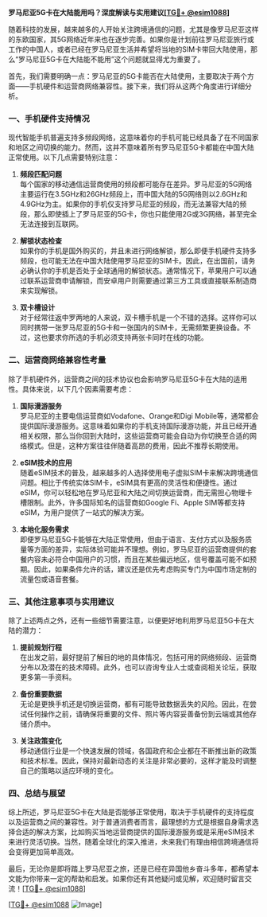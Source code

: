 **罗马尼亚5G卡在大陆能用吗？深度解读与实用建议[[TG💪+ @esim1088](https://t.me/s/esim1088)]**

随着科技的发展，越来越多的人开始关注跨境通信的问题，尤其是像罗马尼亚这样的东欧国家，其5G网络近年来也在逐步完善。如果你是计划前往罗马尼亚旅行或工作的中国人，或者已经在罗马尼亚生活并希望将当地的SIM卡带回大陆使用，那么“罗马尼亚5G卡在大陆能不能用”这个问题就显得尤为重要了。

首先，我们需要明确一点：罗马尼亚的5G卡能否在大陆使用，主要取决于两个方面——手机硬件和运营商网络兼容性。接下来，我们将从这两个角度进行详细分析。

### **一、手机硬件支持情况**

现代智能手机普遍支持多频段网络，这意味着你的手机可能已经具备了在不同国家和地区之间切换的能力。然而，这并不意味着所有罗马尼亚5G卡都能在中国大陆正常使用。以下几点需要特别注意：

1. **频段匹配问题**  
   每个国家的移动通信运营商使用的频段都可能存在差异。罗马尼亚的5G网络主要运行在3.5GHz和26GHz频段上，而中国大陆的5G网络则以2.6GHz和4.9GHz为主。如果你的手机仅支持罗马尼亚的频段，而无法兼容大陆的频段，那么即使插上了罗马尼亚的5G卡，你也只能使用2G或3G网络，甚至完全无法连接到互联网。

2. **解锁状态检查**  
   如果你的手机是国外购买的，并且未进行网络解锁，那么即便手机硬件支持多频段，也可能无法在中国大陆使用罗马尼亚的SIM卡。因此，在出国前，请务必确认你的手机是否处于全球通用的解锁状态。通常情况下，苹果用户可以通过联系运营商申请解锁，而安卓用户则需要通过第三方工具或直接联系制造商来实现解锁。

3. **双卡槽设计**  
   对于经常往返中罗两地的人来说，双卡槽手机是一个不错的选择。这样你可以同时携带一张罗马尼亚的5G卡和一张国内的SIM卡，无需频繁更换设备。不过，这也要求你所选的手机必须支持两张卡同时在线的功能。

### **二、运营商网络兼容性考量**

除了手机硬件外，运营商之间的技术协议也会影响罗马尼亚5G卡在大陆的适用性。具体来说，以下几个因素需要考虑：

1. **国际漫游服务**  
   罗马尼亚的主要电信运营商如Vodafone、Orange和Digi Mobile等，通常都会提供国际漫游服务。这意味着如果你的手机支持国际漫游功能，并且已经开通相关权限，那么当你回到大陆时，这些运营商可能会自动为你切换至合适的网络模式。但是，这种方案往往伴随着高昂的费用，因此不推荐长期使用。

2. **eSIM技术的应用**  
   随着eSIM技术的普及，越来越多的人选择使用电子虚拟SIM卡来解决跨境通信问题。相比于传统实体SIM卡，eSIM具有更高的灵活性和便捷性。通过eSIM，你可以轻松地在罗马尼亚和大陆之间切换运营商，而无需担心物理卡槽限制。此外，许多国际知名的运营商如Google Fi、Apple SIM等都支持eSIM，为用户提供了一站式的解决方案。

3. **本地化服务需求**  
   即便罗马尼亚5G卡能够在大陆正常使用，但由于语言、支付方式以及服务质量等方面的差异，实际体验可能并不理想。例如，罗马尼亚的运营商提供的套餐内容未必符合中国用户的习惯，而且在某些偏远地区，信号覆盖可能不如预期。因此，如果条件允许的话，建议还是优先考虑购买专门为中国市场定制的流量包或语音套餐。

### **三、其他注意事项与实用建议**

除了上述两点之外，还有一些细节需要注意，以便更好地利用罗马尼亚5G卡在大陆的潜力：

1. **提前规划行程**  
   在出发之前，最好提前了解目的地的具体情况，包括可用的网络频段、运营商分布以及潜在的技术障碍。此外，也可以咨询专业人士或查阅相关论坛，获取更多第一手资料。

2. **备份重要数据**  
   无论是更换手机还是切换运营商，都有可能导致数据丢失的风险。因此，在尝试任何操作之前，请确保将重要的文件、照片等内容妥善备份到云端或其他存储介质中。

3. **关注政策变化**  
   移动通信行业是一个快速发展的领域，各国政府和企业都在不断推出新的政策和技术标准。因此，保持对最新动态的关注是非常必要的，这样才能及时调整自己的策略以适应环境的变化。

### **四、总结与展望**

综上所述，罗马尼亚5G卡在大陆是否能够正常使用，取决于手机硬件的支持程度以及运营商之间的兼容性。对于普通消费者而言，最理想的方式是根据自身需求选择合适的解决方案，比如购买当地运营商提供的国际漫游服务或是采用eSIM技术来进行灵活切换。当然，随着全球化的深入推进，未来我们有理由相信跨境通信将会变得更加简单高效。

最后，无论你是即将踏上罗马尼亚之旅，还是已经在异国他乡奋斗多年，都希望本文能为你带来一定的帮助和启发。如果你还有其他疑问或见解，欢迎随时留言交流！[[TG💪+ @esim1088](https://t.me/s/esim1088)] 

[[TG💪+ @esim1088](https://t.me/s/esim1088) ![Image](https://i.postimg.cc/4NQfJmqS/Snipaste-2025-05-13-00-14-12.png)]